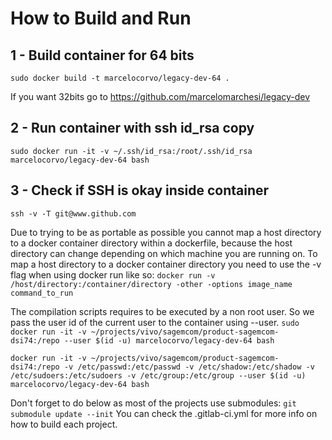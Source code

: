 # How to Build and Run

## 1 - Build container for 64 bits
```sudo docker build -t marcelocorvo/legacy-dev-64 .```

If you want 32bits go to https://github.com/marcelomarchesi/legacy-dev

## 2 - Run container with ssh id_rsa copy
```sudo docker run -it -v ~/.ssh/id_rsa:/root/.ssh/id_rsa marcelocorvo/legacy-dev-64 bash```

## 3 - Check if SSH is okay inside container
```ssh -v -T git@www.github.com```




Due to trying to be as portable as possible you cannot map a host directory to a docker container directory within a dockerfile, because the host directory can change depending on which machine you are running on. To map a host directory to a docker container directory you need to use the -v flag when using docker run like so:
```docker run -v /host/directory:/container/directory -other -options image_name command_to_run```

The compilation scripts requires to be executed by a non root user. So we pass the user id of the current user to the container using --user.
```sudo docker run -it -v ~/projects/vivo/sagemcom/product-sagemcom-dsi74:/repo --user $(id -u) marcelocorvo/legacy-dev-64 bash```

```docker run -it -v ~/projects/vivo/sagemcom/product-sagemcom-dsi74:/repo -v /etc/passwd:/etc/passwd -v /etc/shadow:/etc/shadow -v /etc/sudoers:/etc/sudoers -v /etc/group:/etc/group --user $(id -u) marcelocorvo/legacy-dev-64 bash```

Don't forget to do below as most of the projects use submodules:
```git submodule update --init```
You can check the .gitlab-ci.yml for more info on how to build each project.

